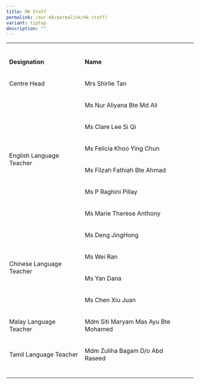 ```yaml
---
title: MK Staff
permalink: /our-mk/permalink/mk-staff/
variant: tiptap
description: ""
---
```

<table><tbody><tr><td rowspan="1" colspan="1"><p></p></td><td rowspan="1" colspan="1"><p></p></td><td rowspan="1" colspan="1"><p></p></td></tr><tr><td rowspan="1" colspan="1"><p><strong>Designation</strong></p></td><td rowspan="1" colspan="1"><p><strong>Name</strong></p></td><td rowspan="1" colspan="1"><p></p></td></tr><tr><td rowspan="1" colspan="1"><p>Centre Head</p></td><td rowspan="1" colspan="1"><p>Mrs Shirlie Tan</p></td><td rowspan="1" colspan="1"><p></p></td></tr><tr><td rowspan="6" colspan="1"><p>English Language Teacher</p></td><td rowspan="1" colspan="1"><p>Ms Nur Aliyana Bte Md Ali</p></td><td rowspan="1" colspan="1"><p></p></td></tr><tr><td rowspan="1" colspan="1"><p>Ms Clare Lee Si Qi</p></td><td rowspan="1" colspan="1"><p></p></td></tr><tr><td rowspan="1" colspan="1"><p>Ms Felicia Khoo Ying Chun</p></td><td rowspan="1" colspan="1"><p></p></td></tr><tr><td rowspan="1" colspan="1"><p>Ms Filzah Fathiah Bte Ahmad</p></td><td rowspan="1" colspan="1"><p></p></td></tr><tr><td rowspan="1" colspan="1"><p>Ms P Raghini Pillay</p></td><td rowspan="1" colspan="1"><p></p></td></tr><tr><td rowspan="1" colspan="1"><p>Ms Marie Therese Anthony</p></td><td rowspan="1" colspan="1"><p></p></td></tr><tr><td rowspan="4" colspan="1"><p>Chinese Language Teacher</p></td><td rowspan="1" colspan="1"><p>Ms Deng JingHong</p></td><td rowspan="1" colspan="1"><p></p></td></tr><tr><td rowspan="1" colspan="1"><p>Ms Wei Ran</p></td><td rowspan="1" colspan="1"><p></p></td></tr><tr><td rowspan="1" colspan="1"><p>Ms Yan Dana</p></td><td rowspan="1" colspan="1"><p></p></td></tr><tr><td rowspan="1" colspan="1"><p>Ms Chen Xiu Juan</p></td><td rowspan="1" colspan="1"><p></p></td></tr><tr><td rowspan="1" colspan="1"><p>Malay Language Teacher</p></td><td rowspan="1" colspan="1"><p>Mdm Siti Maryam Mas Ayu Bte Mohamed</p></td><td rowspan="1" colspan="1"><p></p></td></tr><tr><td rowspan="1" colspan="1"><p>Tamil Language Teacher</p></td><td rowspan="1" colspan="1"><p>Mdm Zuliha Bagam D/o Abd Raseed</p></td><td rowspan="1" colspan="1"><p></p></td></tr><tr><td rowspan="1" colspan="1"><p></p></td><td rowspan="1" colspan="1"><p></p></td><td rowspan="1" colspan="1"><p></p></td></tr></tbody></table><p></p>